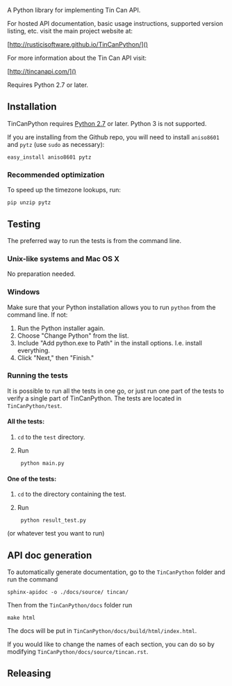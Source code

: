 A Python library for implementing Tin Can API.

For hosted API documentation, basic usage instructions, supported version listing, etc. visit the main project website at:

[http://rusticisoftware.github.io/TinCanPython/]()

For more information about the Tin Can API visit:

[http://tincanapi.com/]()

Requires Python 2.7 or later.

## Installation
TinCanPython requires [Python 2.7](https://www.python.org/downloads/) or later. Python 3 is not supported.

If you are installing from the Github repo, you will need to install `aniso8601` and `pytz` (use `sudo` as necessary):

    easy_install aniso8601 pytz

### Recommended optimization
To speed up the timezone lookups, run:

    pip unzip pytz
    
## Testing
The preferred way to run the tests is from the command line. 

### Unix-like systems and Mac OS X
No preparation needed.

### Windows
Make sure that your Python installation allows you to run `python` from the command line. If not:

1. Run the Python installer again.
2. Choose "Change Python" from the list.
3. Include "Add python.exe to Path" in the install options. I.e. install everything.
4. Click "Next," then "Finish."

### Running the tests
It is possible to run all the tests in one go, or just run one part of the tests to verify a single part of TinCanPython. The tests are located in `TinCanPython/test`.

#### All the tests: 
1. `cd` to the `test` directory.  
2. Run 

        python main.py

#### One of the tests:
1. `cd` to the directory containing the test.
2. Run

        python result_test.py
    
(or whatever test you want to run)

## API doc generation
To automatically generate documentation, go to the `TinCanPython` folder and run the command 

    sphinx-apidoc -o ./docs/source/ tincan/

Then from the `TinCanPython/docs` folder run 

    make html

The docs will be put in `TinCanPython/docs/build/html/index.html`. 

If you would like to change the names of each section, you can do so by modifying `TinCanPython/docs/source/tincan.rst`.

## Releasing
